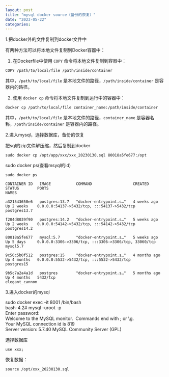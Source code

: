 ```yaml
---
layout: post
title: "mysql docker source（备份的恢复）"
date: "2023-05-22"
categories: 
---
```

<p>1.把docker外的文件复制到docker文件中</p>

<p>有两种方法可以将本地文件复制到Docker容器中：</p>

<ol>
	<li>在Dockerfile中使用 <code>COPY</code> 命令将本地文件复制到容器中：</li>
</ol>

<pre>
<code>COPY /path/to/local/file /path/inside/container</code></pre>

<p>其中，<code>/path/to/local/file</code> 是本地文件的路径，<code>/path/inside/container</code> 是容器内的路径。</p>

<ol start="2">
	<li>使用 <code>docker cp</code> 命令将本地文件复制到运行中的容器中：</li>
</ol>

<pre>
<code>docker cp /path/to/local/file container_name:/path/inside/container</code></pre>

<p>其中，<code>/path/to/local/file</code> 是本地文件的路径，<code>container_name</code> 是容器名称，<code>/path/inside/container</code> 是容器内的路径。</p>

<p>2.进入mysql，选择数据库，备份的恢复</p>

<p>把sql的zip文件解压缩，然后复制到docker</p>

<pre>
<code>sudo docker cp /opt/app/xxx/xxx_20230130.sql 80018a5fe677:/opt</code></pre>

<p>sudo docker ps(查看msyql的id)</p>

<pre>
<code>sudo docker ps

CONTAINER ID&nbsp;&nbsp; IMAGE&nbsp;&nbsp;&nbsp;&nbsp;&nbsp;&nbsp;&nbsp;&nbsp;&nbsp;&nbsp; COMMAND&nbsp;&nbsp;&nbsp;&nbsp;&nbsp;&nbsp;&nbsp;&nbsp;&nbsp;&nbsp;&nbsp;&nbsp;&nbsp;&nbsp;&nbsp;&nbsp;&nbsp; CREATED&nbsp;&nbsp;&nbsp;&nbsp;&nbsp;&nbsp;&nbsp; STATUS&nbsp;&nbsp;&nbsp;&nbsp;&nbsp;&nbsp;&nbsp; PORTS&nbsp;&nbsp;&nbsp;&nbsp;&nbsp;&nbsp;&nbsp;&nbsp;&nbsp;&nbsp;&nbsp;&nbsp;&nbsp;&nbsp;&nbsp;&nbsp;&nbsp;&nbsp;&nbsp;&nbsp;&nbsp;&nbsp;&nbsp;&nbsp;&nbsp;&nbsp;&nbsp;&nbsp;&nbsp;&nbsp;&nbsp;&nbsp;&nbsp;&nbsp;&nbsp;&nbsp;&nbsp;&nbsp;&nbsp;&nbsp;&nbsp;&nbsp;&nbsp;&nbsp;&nbsp;&nbsp;&nbsp;&nbsp;&nbsp; NAMES

a321543650e6&nbsp;&nbsp; postgres:13.7&nbsp;&nbsp; &quot;docker-entrypoint.s&hellip;&quot;&nbsp;&nbsp; 4 weeks ago&nbsp;&nbsp;&nbsp; Up 2 weeks&nbsp;&nbsp;&nbsp; 0.0.0.0:54137-&gt;5432/tcp, :::54137-&gt;5432/tcp&nbsp;&nbsp;&nbsp;&nbsp;&nbsp;&nbsp;&nbsp;&nbsp;&nbsp;&nbsp;&nbsp; postgres13.7

f204d8039f90&nbsp;&nbsp; postgres:14.2&nbsp;&nbsp; &quot;docker-entrypoint.s&hellip;&quot;&nbsp;&nbsp; 5 weeks ago&nbsp;&nbsp;&nbsp; Up 2 weeks&nbsp;&nbsp;&nbsp; 0.0.0.0:54142-&gt;5432/tcp, :::54142-&gt;5432/tcp&nbsp;&nbsp;&nbsp;&nbsp;&nbsp;&nbsp;&nbsp;&nbsp;&nbsp;&nbsp;&nbsp; postgres14.2

80018a5fe677&nbsp;&nbsp; mysql:5.7&nbsp;&nbsp;&nbsp;&nbsp;&nbsp;&nbsp; &quot;docker-entrypoint.s&hellip;&quot;&nbsp;&nbsp; 5 weeks ago&nbsp;&nbsp;&nbsp; Up 5 days&nbsp;&nbsp;&nbsp;&nbsp; 0.0.0.0:3306-&gt;3306/tcp, :::3306-&gt;3306/tcp, 33060/tcp&nbsp;&nbsp; mysql5.7

9c50c5b0f512&nbsp;&nbsp; postgres:15&nbsp;&nbsp;&nbsp;&nbsp; &quot;docker-entrypoint.s&hellip;&quot;&nbsp;&nbsp; 4 months ago&nbsp;&nbsp; Up 4 months&nbsp;&nbsp; 0.0.0.0:5532-&gt;5432/tcp, :::5532-&gt;5432/tcp&nbsp;&nbsp;&nbsp;&nbsp;&nbsp;&nbsp;&nbsp;&nbsp;&nbsp;&nbsp;&nbsp;&nbsp;&nbsp; postgres15

9b5c7a2a4a1d&nbsp;&nbsp; postgres&nbsp;&nbsp;&nbsp;&nbsp;&nbsp;&nbsp;&nbsp; &quot;docker-entrypoint.s&hellip;&quot;&nbsp;&nbsp; 5 months ago&nbsp;&nbsp; Up 4 months&nbsp;&nbsp; 5432/tcp&nbsp;&nbsp;&nbsp;&nbsp;&nbsp;&nbsp;&nbsp;&nbsp;&nbsp;&nbsp;&nbsp;&nbsp;&nbsp;&nbsp;&nbsp;&nbsp;&nbsp;&nbsp;&nbsp;&nbsp;&nbsp;&nbsp;&nbsp;&nbsp;&nbsp;&nbsp;&nbsp;&nbsp;&nbsp;&nbsp;&nbsp;&nbsp;&nbsp;&nbsp;&nbsp;&nbsp;&nbsp;&nbsp;&nbsp;&nbsp;&nbsp;&nbsp;&nbsp;&nbsp;&nbsp;&nbsp; elegant_cannon</code></pre>

<p>3.进入docker的mysql</p>

<p>sudo docker exec -it 8001 /bin/bash<br />
bash-4.2# mysql -uroot -p<br />
Enter password:<br />
Welcome to the MySQL monitor.&nbsp; Commands end with ; or \g.<br />
Your MySQL connection id is 819<br />
Server version: 5.7.40 MySQL Community Server (GPL)</p>

<p>选择数据库</p>

<pre>
<code>use xxx;</code></pre>

<p>恢复数据：</p>

<pre>
<code>source /opt/xxx_20230130.sql</code></pre>

